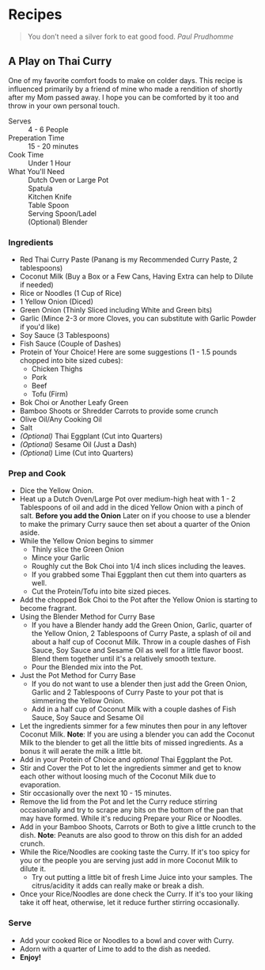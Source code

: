 # Recipes
> You don’t need a silver fork to eat good food. _Paul Prudhomme_

## A Play on Thai Curry

One of my favorite comfort foods to make on colder days. This recipe is influenced primarily by a friend of mine who made a rendition of shortly after my Mom passed away. I hope you can be comforted by it too and throw in your own personal touch.

<dl>
<dt>Serves</dt>
<dd>4 - 6 People</dd>
<dt>Preperation Time</dt>
<dd>15 - 20 minutes</dd>
<dt>Cook Time</dt>
<dd>Under 1 Hour</dd>
<dt>What You'll Need</dt>
<dd>Dutch Oven or Large Pot</dd>
<dd>Spatula</dd>
<dd>Kitchen Knife</dd>
<dd>Table Spoon</dd>
<dd>Serving Spoon/Ladel</dd>
<dd>(Optional) Blender</dd>
</dl>

### Ingredients
- Red Thai Curry Paste (Panang is my Recommended Curry Paste, 2 tablespoons)
- Coconut Milk (Buy a Box or a Few Cans, Having Extra can help to Dilute if needed)
- Rice or Noodles (1 Cup of Rice)
- 1 Yellow Onion (Diced)
- Green Onion (Thinly Sliced including White and Green bits)
- Garlic (Mince 2-3 or more Cloves, you can substitute with Garlic Powder if you'd like)
- Soy Sauce (3 Tablespoons)
- Fish Sauce (Couple of Dashes)
- Protein of Your Choice! Here are some suggestions (1 - 1.5 pounds chopped into bite sized cubes):
  - Chicken Thighs
  - Pork
  - Beef
  - Tofu (Firm)
- Bok Choi or Another Leafy Green
- Bamboo Shoots or Shredder Carrots to provide some crunch
- Olive Oil/Any Cooking Oil
- Salt
- _(Optional)_ Thai Eggplant (Cut into Quarters)
- _(Optional)_ Sesame Oil (Just a Dash)
- _(Optional)_ Lime (Cut into Quarters)

### Prep and Cook
- Dice the Yellow Onion.
- Heat up a Dutch Oven/Large Pot over medium-high heat with 1 - 2 Tablespoons of oil and add in the diced Yellow Onion with a pinch of salt. **Before you add the Onion** Later on if you choose to use a blender to make the primary Curry sauce then set about a quarter of the Onion aside.
- While the Yellow Onion begins to simmer
  - Thinly slice the Green Onion
  - Mince your Garlic
  - Roughly cut the Bok Choi into 1/4 inch slices including the leaves.
  - If you grabbed some Thai Eggplant then cut them into quarters as well.
  - Cut the Protein/Tofu into bite sized pieces.
- Add the chopped Bok Choi to the Pot after the Yellow Onion is starting to become fragrant.
- Using the Blender Method for Curry Base
  - If you have a Blender handy add the Green Onion, Garlic, quarter of the Yellow Onion, 2 Tablespoons of Curry Paste, a splash of oil and about a half cup of Coconut Milk. Throw in a couple dashes of Fish Sauce, Soy Sauce and Sesame Oil as well for a little flavor boost. Blend them together until it's a relatively smooth texture.
  - Pour the Blended mix into the Pot.
- Just the Pot Method for Curry Base
  - If you do not want to use a blender then just add the Green Onion, Garlic and 2 Tablespoons of Curry Paste to your pot that is simmering the Yellow Onion.
  - Add in a half cup of Coconut Milk with a couple dashes of Fish Sauce, Soy Sauce and Sesame Oil
- Let the ingredients simmer for a few minutes then pour in any leftover Coconut Milk. **Note**: If you are using a blender you can add the Coconut Milk to the blender to get all the little bits of missed ingredients. As a bonus it will aerate the milk a little bit.
- Add in your Protein of Choice and _optional_ Thai Eggplant the Pot.
- Stir and Cover the Pot to let the ingredients simmer and get to know each other without loosing much of the Coconut Milk due to evaporation.
- Stir occasionally over the next 10 - 15 minutes.
- Remove the lid from the Pot and let the Curry reduce stirring occasionally and try to scrape any bits on the bottom of the pan that may have formed. While it's reducing Prepare your Rice or Noodles.
- Add in your Bamboo Shoots, Carrots or Both to give a little crunch to the dish. **Note**: Peanuts are also good to throw on this dish for an added crunch.
- While the Rice/Noodles are cooking taste the Curry. If it's too spicy for you or the people you are serving just add in more Coconut Milk to dilute it.
  - Try out putting a little bit of fresh Lime Juice into your samples. The citrus/acidity it adds can really make or break a dish.
- Once your Rice/Noodles are done check the Curry. If it's too your liking take it off heat, otherwise, let it reduce further stirring occasionally.

### Serve
- Add your cooked Rice or Noodles to a bowl and cover with Curry.
- Adorn with a quarter of Lime to add to the dish as needed.
- **Enjoy!**

